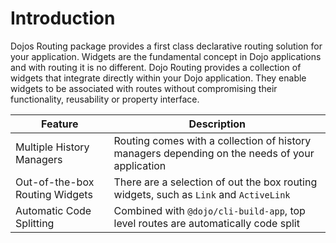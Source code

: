 # Introduction

Dojos Routing package provides a first class declarative routing solution for your application. Widgets are the fundamental concept in Dojo applications and with routing it is no different. Dojo Routing provides a collection of widgets that integrate directly within your Dojo application. They enable widgets to be associated with routes without compromising their functionality, reusability or property interface.

Feature | Description
--- | ---
Multiple History Managers | Routing comes with a collection of history managers depending on the needs of your application
Out-of-the-box Routing Widgets | There are a selection of out the box routing widgets, such as `Link` and `ActiveLink`
Automatic Code Splitting | Combined with `@dojo/cli-build-app`, top level routes are automatically code split



